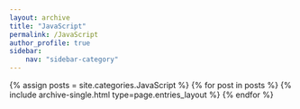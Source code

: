 ```yaml
---
layout: archive
title: "JavaScript"
permalink: /JavaScript
author_profile: true
sidebar:
    nav: "sidebar-category"
---
```



{% assign posts = site.categories.JavaScript %}
{% for post in posts %} {% include archive-single.html type=page.entries_layout %} {% endfor %}
